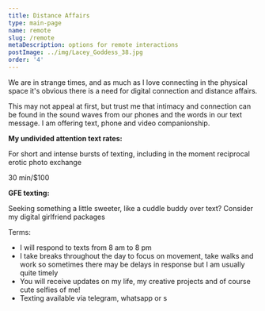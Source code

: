 ```yaml
---
title: Distance Affairs
type: main-page
name: remote
slug: /remote
metaDescription: options for remote interactions
postImage: ../img/Lacey_Goddess_38.jpg
order: '4'
---
```

We are in strange times, and as much as I love connecting in the physical space it's obvious there is a need for digital connection and distance affairs.

This may not appeal at first, but trust me that intimacy and connection can be found in the sound waves from our phones and the words in our text message. I am offering text, phone and video companionship.

**My undivided attention text rates:**

For short and intense bursts of texting, including in the moment reciprocal erotic photo exchange 

30 min/$100

**GFE texting:**

Seeking something a little sweeter, like a cuddle buddy over text? Consider my digital girlfriend packages

Terms:

* I will respond to texts from 8 am to 8 pm
* I take breaks throughout the day to focus on movement, take walks and work so sometimes there may be delays in response but I am usually quite timely
* You will receive updates on my life, my creative projects and of course cute selfies of me!
* Texting available via telegram, whatsapp or s